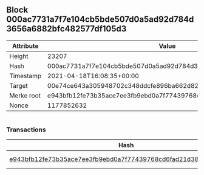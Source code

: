 ## Block 000ac7731a7f7e104cb5bde507d0a5ad92d784d3656a6882bfc482577df105d3

Attribute | Value
--- | ---
Height | 23207
Hash | 000ac7731a7f7e104cb5bde507d0a5ad92d784d3656a6882bfc482577df105d3
Timestamp | 2021-04-18T16:08:35+00:00
Target | 00e74ce643a305948702c348ddcfe896ba662d82c1a228faf4ad12250f07334e
Merke root | e943bfb12fe73b35ace7ee3fb9ebd0a7f77439768cd6fad21d38292d57e058fe
Nonce | 1177852632

```

```

### Transactions

Hash | Amount
--- | ---
[e943bfb12fe73b35ace7ee3fb9ebd0a7f77439768cd6fad21d38292d57e058fe](e943bfb12fe73b35ace7ee3fb9ebd0a7f77439768cd6fad21d38292d57e058fe.md) | 10.00000000 SKEPTI 
